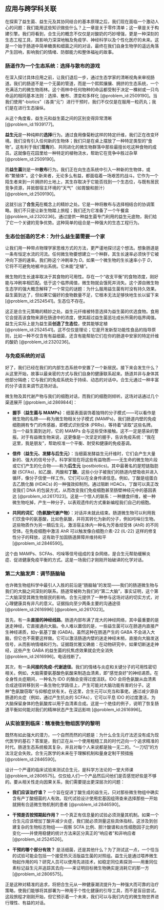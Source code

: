 ## 应用与跨学科关联

在探索了益生菌、益生元及其协同结合的基本原理之后，我们现在面临一个激动人心的问题：我们能用这些知识做些什么？上一章是关于零件清单；这一章是关于构建引擎。我们将看到，合生元的概念不仅仅是对酸奶的巧妙增强，更是一种深刻的生态工程工具，其影响力深深地触及免疫学、神经科学以及个性化医疗的未来。这是一个始于肠道中简单糖类和细菌之间的对话，最终在我们自身生物学的遥远角落产生回响，影响我们的情绪、防御能力和整体福祉的故事。

### 肠道作为一个生态系统：选择与散布的游戏

在深入探讨具体应用之前，让我们退后一步，通过生态学家的清晰视角来审视肠道。我们的肠道不是一个无菌的管道，而是一个熙熙攘攘、拥挤的生态系统，一个充满活力的微生物雨林。这个雨林中任何物种的命运都受制于决定一棵树或一只鸟命运的相同基本法则：选择、散布、漂变和多样化 [@problem_id:2509190]。当我们使用“-biotics”（各类“元”）进行干预时，我们不仅仅是在服用一粒药丸；我们是在进行生态操纵。

从这个角度看，益生元和益生菌之间的区别变得异常清晰 [@problem_id:1939177]。

**益生元**是一种纯粹的**选择**行为。通过食用像菊粉这样的特定纤维，我们正在改变环境。我们没有引入任何新的生物体；我们只是在桌上摆放了一种特定类型的“食物”。这有利于我们**现有**的、共同进化的微生物群落中那些最擅长吃这种食物的成员。这就像在花园里给一种特定的植物浇水，帮助它在竞争中胜过杂草 [@problem_id:2509190]。

而**益生菌**则是一种**散布**行为。我们正在向生态系统中引入一种新的生物体，或称“繁殖体”。这个新来者，无论多么有益，都面临着一场艰苦的战斗。它作为一个陌生者来到一片拥挤的土地上，其生存取决于它能否找到一个生态位，与既有居民竞争资源，并抵御宿主环境的“天气”（如胃酸和胆汁） [@problem_id:2509190]。

这就引出了**合生元**在概念上的精妙之处。它是一种将散布与选择相结合的协调策略。我们不只是让新生物踏上旅程；我们还为它准备了一个午餐盒 [@problem_id:2320236]。通过提供一种益生菌专门利用的益生元底物，我们给了它一个关键的竞争优势。这种简单的组合是一种强大的生态工程行为。

### 生态位创造的艺术：为什么益生菌需要一个家

让我们用一种带点物理学家思维方式的方法，更严谨地探讨这个想法。想象肠道是一条有恒定水流的河流。任何微生物要想建立一个种群，其生长速率必须快于它被冲向下游的速率。我们称这个冲刷率为 $D$。如果一个微生物的生长速率小于 $D$，它将不可避免地被冲出系统。它未能“定植”。

微生物的生长速率取决于其食物的可用性。存在一个“收支平衡”的食物浓度，刚好能与冲刷率相匹配。低于这个临界阈值，微生物就会饿死并消失。这个源自微生物生态学的强大概念解释了一个常见的谜题：为什么服用益生菌有时没有持久效果。益生菌到达了，但如果它偏好的食物数量不足，它根本无法足够快地生长以留下来 [@problem_id:2524541]。生态位不存在。

这正是合生元策略的精妙之处。益生元纤维被特意选择为益生菌的优选食物。食用它会提高该食物来源在肠道中的浓度，使其超过益生菌茁壮成长所需的临界阈值。益生元实际上是为益生菌**创造了生态位**，使其能够定植 [@problem_id:2524541]。这不仅仅是理论；它是开发新型功能性食品的指导原则，比如一种不仅含有有益细菌，还含有能帮助它们在你的肠道中安家的特定纤维的酸奶 [@problem_id:2320236]。

### 与免疫系统的对话

好了，我们已经在我们的内部生态系统中安置了一个新居民。接下来会发生什么？从这里开始，故事以最亲密的方式与我们自身的健康联系起来。肠道并非与身体其他部分隔绝；它与我们的免疫系统处于持续、动态的对话中。合生元通过一种丰富的分子语言来调节这场对话。

微生物及其代谢产物与我们的细胞对话，而我们的细胞则倾听。这场对话通过几个渠道展开 [@problem_id:2869844]：

- **握手（益生菌与 MAMPs）**：细菌表面装饰着独特的分子模式——可以看作是微生物的名牌——称为微生物相关分子模式 (MAMPs)。我们肠道内壁的免疫细胞拥有专门的传感器，即模式识别受体 (PRRs)，等待着“读取”这些名牌。当一个益生菌到达时，它的 MAMPs 会与这些受体接触。这不一定是感染的警报。对于有益微生物来说，这更像是一次坚定的握手，告诉免疫系统：“我在这里，我是朋友”，帮助校准一个平衡、耐受和健康的免疫基调。

- **信件（益生元、发酵与后生元）**：当细菌发酵益生元纤维时，它们会产生大量新的、强大的信号分子。科学家现在将这些有益物质——无生命的微生物片段或它们产生的化合物——称为**后生元** (postbiotics)。其中最著名的是短链脂肪酸 (SCFAs)，如乙酸、丙酸和**丁酸**。这些小分子被我们的肠道内壁吸收并进入循环，像分子信使一样工作。它们可以在全身传递信息。例如，丁酸是组蛋白去乙酰化酶 (HDACs) 的一种强效抑制剂。通过阻断 HDACs，丁酸可以真正改变我们 DNA 的包装方式，从而改变我们免疫细胞甚至肠壁神经元中的基因表达 [@problem_id:2617023]。这是一个惊人的联系：一种膳食纤维，被一种微生物吃掉，产生一种分子，以表观遗传的方式重新编程我们自己的细胞。

- **共同的词汇（色氨酸代谢产物）**：对话并未就此结束。肠道微生物可以利用我们饮食中的氨基酸，比如色氨酸，并将其转化为新的分子，例如吲哚衍生物。这些物质作为另一類后生元，激活宿主体内一种名为芳香烃受体 (AhR) 的不同受体。在免疫细胞中激活 AhR 可以触发像白细胞介素-22 (IL-22) 这样的修复性分子的释放，这有助于加固肠道屏障并维持和平 [@problem_id:2846590]。

这个由 MAMPs、SCFAs、吲哚等信号组成的复杂网络，是合生元帮助缓解炎症、促进健康免疫平衡的方式。这是一场我们才刚刚开始破译的化学对话。

### 第二大脑发声：调节肠脑轴

也许微生物组科学中最引人入胜的前沿是“肠脑轴”的发现——我们的肠道微生物与我们的大脑之间深刻的联系。肠道常被称为我们的“第二大脑”，事实证明，这个第二大脑深受其微生物居民的影响。合生元提供了一种参与这场对话的切实方式，对心理健康具有非凡的意义。证据指向至少两条主要的沟通途径 [@problem_id:2616996] [@problem_id:2617023]。

首先，有一条**直接的神经线路**。肠道内部布满了庞大的神经网络，其中最重要的是迷走神经，它直接通向大脑。令人难以置信的是，一些益生菌可以在肠道内直接产生神经递质，如γ-氨基丁酸 (GABA)。虽然这种在肠道产生的 GABA 不会进入大脑，但它也不需要这样做。它可以激活肠道内壁的迷走神经末梢，直接向大脑发送信号，从而影响情绪和行为。证据既优雅又确凿：在动物研究中，如果切断迷走神经，这些产生 GABA 的益生菌的抗焦虑效果就会完全消失 [@problem_id:2616996]。电话线断了。

其次，有一条**间接的免疫-代谢途径**。我们的情绪与炎症和关键分子的可用性密切相关。例如，大脑需要氨基酸色氨酸来制造血清素，即“感觉良好”的神经递质。在全身性炎症期间，一种名为 IDO 的酶会变得过度活跃。IDO 会将色氨酸从血清素合成途径转移到另一条生物化学路径上，产生可能对大脑功能有害的分子。这种“色氨酸窃取”与抑郁症状有关。在这里，合生元可以充当和事佬。通过减少源自肠道的炎症（例如，通过产生抗炎的 SCFAs），它可以平息 IDO 的过度激活，为大脑保留身体的色氨酸库以用于血清素合成。这是一个绝佳的例子，说明了恢复肠道平衡如何能对我们的精神状态产生深远影响 [@problem_id:2616996]。

### 从实验室到临床：精准微生物组医学的黎明

既然有如此强大的潜力，一个自然而然的问题是：为什么合生元疗法还没有成为现代医学的基石？答案是，我们正在从一个使用粗糙工具的时代迈向一个追求精准的时代。肠道生态系统极其复杂，并且对每个人来说都是独一无二的。“一刀切”的方法注定会失败。合生元医学的未来在于理解机制和量身定制干预措施 [@problem_id:2846590]。

设计一个严谨的临床试验来测试合生元，是科学方法论的一堂大师课 [@problem_id:2806575]。仅仅给人们一个产品然后问他们是否感觉好些是不够的。要从相关性走向因果关系，我们需要提出更深层次的问题：

- **我们应该治疗谁？** 一个旨在促进丁酸生成的益生元，只对那些微生物组中确实含有产丁酸细菌的人有效。现代试验设计使用宏基因组筛查来选择那些一开始就拥有合适微生物机制的患者 [@problem_id:2846590]。

- **干预是否按预期起作用？** 一个真正有信息量的试验必须测量其机制。如果一个合生元应该增加丁酸并减少炎症，我们就必须测量这些具体指标。这涉及到创建复杂的生物标志物组——观察 SCFA 比例、胆汁酸谱和炎性细胞因子比例的变化——并使用稳健的统计方法来区分真正的“响应者”和非响应者 [@problem_id:2524526]。

- **干预的哪个部分有效？** 是活细菌，还是其他什么？为了测试这一点，一个恰当的试验可能会包括一个接受热灭活版益生菌的对照组。益生元是通过喂养微生物起作用的吗？研究人员可以使用先进技术，如稳定同位素探测——用重同位素标记益生元并追踪其去向——来证明目标微生物确实是消耗它的那一方 [@problem_id:2806575]。

正是这种对精准的追求，将把合生元从一种健康潮流提升为一种强大而可靠的治疗策略，使我们能够将其部署为一种用于个性化健康的引导工具，而不是盲目尝试。这段旅程才刚刚开始，但它预示着一个未来，我们可以与我们内在的微生物世界进行理性、有益的对话。